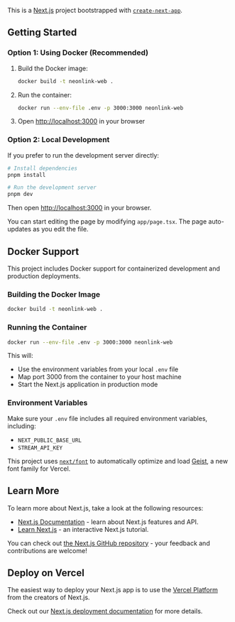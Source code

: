 This is a [Next.js](https://nextjs.org) project bootstrapped with [`create-next-app`](https://nextjs.org/docs/app/api-reference/cli/create-next-app).

## Getting Started

### Option 1: Using Docker (Recommended)

1. Build the Docker image:
   ```bash
   docker build -t neonlink-web .
   ```

2. Run the container:
   ```bash
   docker run --env-file .env -p 3000:3000 neonlink-web
   ```

3. Open [http://localhost:3000](http://localhost:3000) in your browser

### Option 2: Local Development

If you prefer to run the development server directly:

```bash
# Install dependencies
pnpm install

# Run the development server
pnpm dev
```

Then open [http://localhost:3000](http://localhost:3000) in your browser.

You can start editing the page by modifying `app/page.tsx`. The page auto-updates as you edit the file.

## Docker Support

This project includes Docker support for containerized development and production deployments.

### Building the Docker Image

```bash
docker build -t neonlink-web .
```

### Running the Container

```bash
docker run --env-file .env -p 3000:3000 neonlink-web
```

This will:
- Use the environment variables from your local `.env` file
- Map port 3000 from the container to your host machine
- Start the Next.js application in production mode

### Environment Variables

Make sure your `.env` file includes all required environment variables, including:
- `NEXT_PUBLIC_BASE_URL`
- `STREAM_API_KEY`

This project uses [`next/font`](https://nextjs.org/docs/app/building-your-application/optimizing/fonts) to automatically optimize and load [Geist](https://vercel.com/font), a new font family for Vercel.

## Learn More

To learn more about Next.js, take a look at the following resources:

- [Next.js Documentation](https://nextjs.org/docs) - learn about Next.js features and API.
- [Learn Next.js](https://nextjs.org/learn) - an interactive Next.js tutorial.

You can check out [the Next.js GitHub repository](https://github.com/vercel/next.js) - your feedback and contributions are welcome!

## Deploy on Vercel

The easiest way to deploy your Next.js app is to use the [Vercel Platform](https://vercel.com/new?utm_medium=default-template&filter=next.js&utm_source=create-next-app&utm_campaign=create-next-app-readme) from the creators of Next.js.

Check out our [Next.js deployment documentation](https://nextjs.org/docs/app/building-your-application/deploying) for more details.
